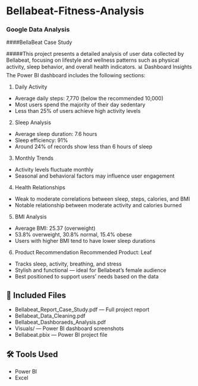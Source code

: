 # Bellabeat-Fitness-Analysis


### Google Data Analysis


 ####BellaBeat Case Study    


#####This project presents a detailed analysis of user data collected by Bellabeat, focusing on lifestyle and wellness patterns such as physical activity, sleep behavior, and overall health indicators.
 📊 Dashboard Insights
The Power BI dashboard includes the following sections:

 1. Daily Activity
- Average daily steps: 7,770 (below the recommended 10,000)
- Most users spend the majority of their day sedentary
- Less than 25% of users achieve high activity levels

 2. Sleep Analysis
- Average sleep duration: 7.6 hours
- Sleep efficiency: 91%
- Around 24% of records show less than 6 hours of sleep

 3. Monthly Trends
- Activity levels fluctuate monthly
- Seasonal and behavioral factors may influence user engagement

 4. Health Relationships
- Weak to moderate correlations between sleep, steps, calories, and BMI
- Notable relationship between moderate activity and calories burned

 5. BMI Analysis
- Average BMI: 25.37 (overweight)
- 53.8% overweight, 30.8% normal, 15.4% obese
- Users with higher BMI tend to have lower sleep durations

 6. Product Recommendation
Recommended Product: Leaf
- Tracks sleep, activity, breathing, and stress
- Stylish and functional — ideal for Bellabeat’s female audience
- Best positioned to support users’ needs based on the data

## 📂 Included Files
- Bellabeat_Report_Case_Study.pdf — Full project report
- Bellabeat_Data_Cleaning.pdf
- Bellabeat_Dashboraeds_Analysis.pdf
- Visuals/ — Power BI dashboard screenshots
- Bellabeat.pbix  — Power BI project file

## 🛠 Tools Used
- Power BI
- Excel
